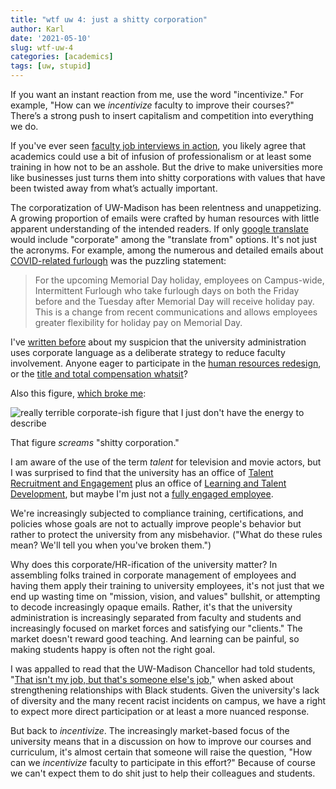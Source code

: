 ```yaml
---
title: "wtf uw 4: just a shitty corporation"
author: Karl
date: '2021-05-10'
slug: wtf-uw-4
categories: [academics]
tags: [uw, stupid]
---
```


If you want an instant reaction from me, use the word "incentivize."
For example, "How can we _incentivize_ faculty to improve their
courses?" There’s a strong push to insert capitalism and competition
into everything we do.

If you've ever seen [faculty job interviews in action](https://www.insidehighered.com/blogs/globalhighered/faculty-job-interviews-gone-bad),
you likely agree that academics could use a bit of infusion of
professionalism or at least some training in how not to be an
asshole. But the drive to make universities more like businesses just
turns them into shitty corporations with values that have been twisted
away from what’s actually important.

The corporatization of UW-Madison has been relentness and
unappetizing. A growing proportion of emails were crafted by human
resources with little apparent understanding of the intended readers.
If only [google translate](https://translate.google.com) would include
"corporate" among the "translate from" options. It's not just the
acronyms. For example, among the numerous and detailed emails about [COVID-related
furlough](https://hr.wisc.edu/covid19/furlough/#unemployment-benefits-during-furlough)
was the puzzling statement:

> For the upcoming Memorial Day holiday, employees on Campus-wide,
> Intermittent Furlough who take furlough days on both the Friday
> before and the Tuesday after Memorial Day will receive holiday pay.
> This is a change from recent communications and allows employees
> greater flexibility for holiday pay on Memorial Day.

I've [written before](https://kbroman.org/blog/2012/05/07/boring-us-to-submission/)
about my suspicion that the university administration uses corporate
language as a deliberate strategy to reduce faculty involvement.
Anyone eager to participate in the [human resources
redesign](https://www.hrdesign.wisc.edu/), or the [title and total
compensation
whatsit](https://hr.wisc.edu/title-and-total-compensation-study/)?

Also this figure, [which broke me](https://twitter.com/kwbroman/status/1228467586666582027):

![really terrible corporate-ish figure that I just don't have the energy to describe](https://pbs.twimg.com/media/EQxkwKQWkAEajvT?format=jpg&name=900x900)

That figure _screams_ "shitty corporation."

I am aware of the use of the term _talent_ for television and movie
actors, but I was surprised to find that the
university has an office of [Talent Recruitment and
Engagement](https://hr.wisc.edu/about/talent-recruitment-and-engagement/)
plus an office of [Learning and Talent
Development](https://hr.wisc.edu/about/learning-and-talent-development/),
but maybe I'm just not a [fully engaged
employee](https://www.talent.wisc.edu/fullypreparedtoengage/).

We're increasingly subjected to compliance training, certifications,
and policies whose goals are not to actually improve people's behavior
but rather to protect the university from any misbehavior. ("What do
these rules mean? We'll tell you when you've broken them.")

Why does this corporate/HR-ification of the university matter? In
assembling folks trained in corporate management of employees and
having them apply their training to university employees, it's not
just that we end up wasting time on "mission, vision, and values"
bullshit, or attempting to decode increasingly opaque emails.
Rather, it's that the university administration is increasingly
separated from faculty and students and increasingly focused on market
forces and satisfying our "clients." The market
doesn't reward good teaching. And learning can be painful, so making
students happy is often not the right goal.

I was appalled to read that the UW-Madison Chancellor had told
students, "[That isn't my job, but that's someone else's
job,](https://theblackvoiceuw.org/2020/11/25/chancellor-blank-on-meeting-frequently-with-students-that-isnt-my-job/)"
when asked about strengthening relationships with Black students.
Given the university's lack of diversity and the many recent racist
incidents on campus, we have a right to expect more direct
participation or at least a more nuanced response.

But back to _incentivize_.
The increasingly market-based focus of the university means that in a
discussion on how to improve our courses and curriculum, it's almost
certain that someone will raise the question, "How can we
_incentivize_ faculty to participate in this effort?" Because of
course we can't expect them to do shit just to help their colleagues
and students.
